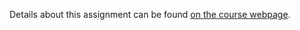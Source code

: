 Details about this assignment can be found [on the course webpage](http://cs231n.github.io/assignments2018/assignment1/).
